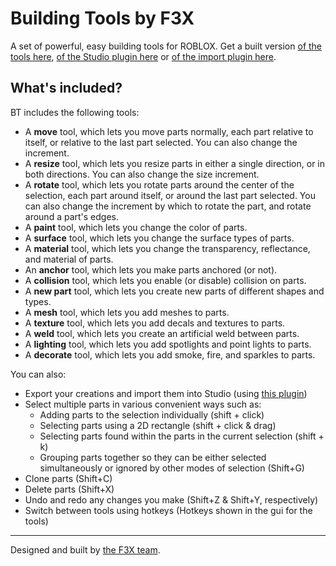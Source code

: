 Building Tools by F3X
=========================
A set of powerful, easy building tools for ROBLOX. Get a built version [of the tools here](http://www.roblox.com/Building-Tools-by-F3X-item?id=142785488), [of the Studio plugin here](http://www.roblox.com/Building-Tools-by-F3X-Plugin-item?id=144950355) or [of the import plugin here](http://www.roblox.com/Import-from-Building-Tools-by-F3X-item?id=142485815).

## What's included?
BT includes the following tools:
  -  A __move__ tool, which lets you move parts normally, each part relative to itself, or relative to the last part selected. You can also change the increment.
  -  A __resize__ tool, which lets you resize parts in either a single direction, or in both directions. You can also change the size increment.
  -  A __rotate__ tool, which lets you rotate parts around the center of the selection, each part around itself, or around the last part selected. You can also change the increment by which to rotate the part, and rotate around a part's edges.
  -  A __paint__ tool, which lets you change the color of parts.
  -  A __surface__ tool, which lets you change the surface types of parts.
  -  A __material__ tool, which lets you change the transparency, reflectance, and material of parts.
  -  An __anchor__ tool, which lets you make parts anchored (or not).
  -  A __collision__ tool, which lets you enable (or disable) collision on parts.
  -  A __new part__ tool, which lets you create new parts of different shapes and types.
  -  A __mesh__ tool, which lets you add meshes to parts.
  -  A __texture__ tool, which lets you add decals and textures to parts.
  -  A __weld__ tool, which lets you create an artificial weld between parts.
  -  A __lighting__ tool, which lets you add spotlights and point lights to parts.
  -  A __decorate__ tool, which lets you add smoke, fire, and sparkles to parts.

You can also:
  -  Export your creations and import them into Studio (using [this plugin](http://www.roblox.com/Import-from-Building-Tools-by-F3X-item?id=142485815))
  -  Select multiple parts in various convenient ways such as:
       - Adding parts to the selection individually (shift + click)
       - Selecting parts using a 2D rectangle (shift + click & drag)
       - Selecting parts found within the parts in the current selection (shift + k)
       - Grouping parts together so they can be either selected simultaneously or ignored by other modes of selection (Shift+G)
  -  Clone parts (Shift+C)
  -  Delete parts (Shift+X)
  -  Undo and redo any changes you make (Shift+Z & Shift+Y, respectively)
  -  Switch between tools using hotkeys (Hotkeys shown in the gui for the tools)

---
Designed and built by [the F3X team](http://www.roblox.com/Groups/Group.aspx?gid=831895).
